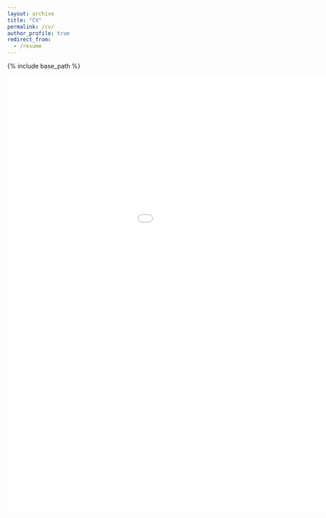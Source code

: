 ```yaml
---
layout: archive
title: "CV"
permalink: /cv/
author_profile: true
redirect_from:
  - /resume
---
```


{% include base_path %}

<center><embed src="../assets/CV-Zhang_Chao_2024.10.pdf" width="1200" height="1000"></center>
